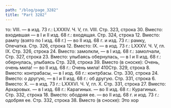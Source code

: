 ```yaml
---
path: "/blog/page_3282"
title: "Part 3282"
---
```


то: VIII. — в изд. 73 г.: LXXXIV.
Ч. V, гл. VIII.
Стр. 323, строка 30.
Вместо: входившая — в I и II изд. 68 г.: входящая.
Стр. 324, строка 12.
Вместо: рампу (взято по I изд. 68 г.) — во II изд. 68 г. и изд. 73 г.: рамку, Опечатка.
Стр. 326, строка 12.
Вместо: IX. — в изд. 73 г.: LXXXV.
Ч. V, гл. IX.
Стр. 326, строка 24.
Вместо: замолкли, — в I изд. 68 г.: замолчали,
Стр. 327, строка 23.
Вместо: улыбаясь обернулась, — в I и II изд. 68 г.: обернулась, улыбаясь
Стр. 328, строка 39.
Вместо (в сноске): Очень, очень мила! — во II изд. 68 г.: Очень мила!
410Стр. 329, строка 8.
Вместо: контрабасы, — в I изд. 68 г.: контрбасы.
Стр. 330, строка 24.
Вместо: о другую, — в I и II изд. 68 г.: об другую.
Стр. 331, строка 6.
Вместо: X. — в изд. 73 г.: LXXXVI.
Ч. V, гл. X.
Стр. 331, строка 27.
Вместо: Архаровых. — в I изд. 68 г.: Карагиных. — во II изд. 68 г.: Курагиных.
Стр. 332, строка 18.
Вместо: ободряя ее. — во II изд. 68 г. и изд. 73 г.: одобряя ее.
Стр. 332, строка 38.
Вместо (в сноске): Это хор
